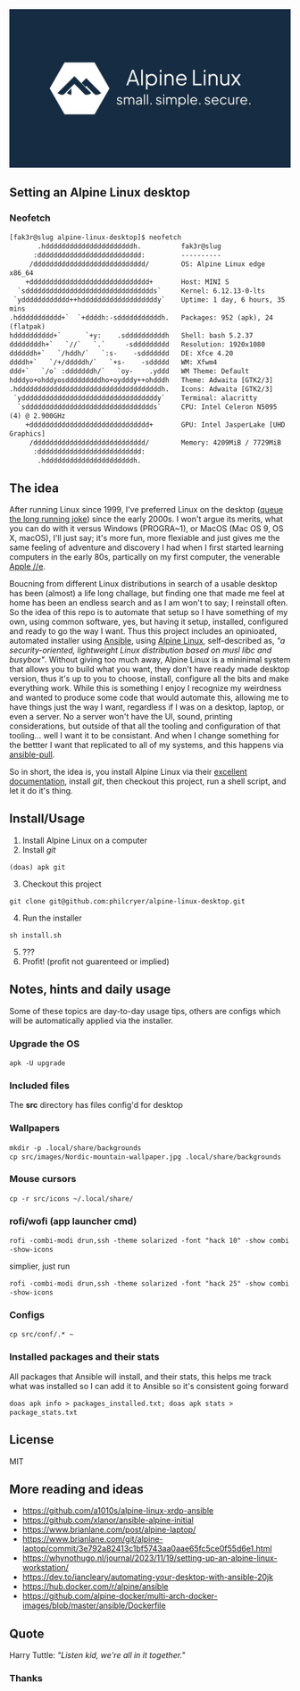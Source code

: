 <div align="center">
	<img src="src/images/alpine.jpg">
</div>

## Setting an Alpine Linux desktop

### Neofetch

```shell
[fak3r@slug alpine-linux-desktop]$ neofetch
       .hddddddddddddddddddddddh.          fak3r@slug
      :dddddddddddddddddddddddddd:         ----------
     /dddddddddddddddddddddddddddd/        OS: Alpine Linux edge x86_64
    +dddddddddddddddddddddddddddddd+       Host: MINI S
  `sdddddddddddddddddddddddddddddddds`     Kernel: 6.12.13-0-lts
 `ydddddddddddd++hdddddddddddddddddddy`    Uptime: 1 day, 6 hours, 35 mins
.hddddddddddd+`  `+ddddh:-sdddddddddddh.   Packages: 952 (apk), 24 (flatpak)
hdddddddddd+`      `+y:    .sddddddddddh   Shell: bash 5.2.37
ddddddddh+`   `//`   `.`     -sddddddddd   Resolution: 1920x1080
ddddddh+`   `/hddh/`   `:s-    -sddddddd   DE: Xfce 4.20
ddddh+`   `/+/dddddh/`   `+s-    -sddddd   WM: Xfwm4
ddd+`   `/o` :dddddddh/`   `oy-    .yddd   WM Theme: Default
hdddyo+ohddyosdddddddddho+oydddy++ohdddh   Theme: Adwaita [GTK2/3]
.hddddddddddddddddddddddddddddddddddddh.   Icons: Adwaita [GTK2/3]
 `yddddddddddddddddddddddddddddddddddy`    Terminal: alacritty
  `sdddddddddddddddddddddddddddddddds`     CPU: Intel Celeron N5095 (4) @ 2.900GHz
    +dddddddddddddddddddddddddddddd+       GPU: Intel JasperLake [UHD Graphics]
     /dddddddddddddddddddddddddddd/        Memory: 4209MiB / 7729MiB
      :dddddddddddddddddddddddddd:
       .hddddddddddddddddddddddh.
```
## The idea

After running Linux since 1999, I've preferred Linux on the desktop ([queue the long running joke](https://hackaday.com/2024/12/31/why-2025-will-not-be-the-year-of-linux-on-the-desktop/)) since the early 2000s. I won't argue its merits, what you can do with it versus Windows (PROGRA~1), or MacOS (Mac OS 9, OS X, macOS), I'll just say; it's more fun, more flexiable and just gives me the same feeling of adventure and discovery I had when I first started learning computers in the early 80s, partically on my first computer, the venerable [Apple //e](https://en.wikipedia.org/wiki/Apple_IIe). 

Boucning from different Linux distributions in search of a usable desktop has been (almost) a life long challage, but finding one that made me feel at home has been an endless search and as I am won't to say; I reinstall often. So the idea of this repo is to automate that setup so I have something of my own, using common software, yes, but having it setup, installed, configured and ready to go the way I want. Thus this project includes an opinioated, automated installer using [Ansible](https://www.redhat.com/en/ansible-collaborative), using [Alpine Linux](https://www.alpinelinux.org/), self-described as, *"a security-oriented, lightweight Linux distribution based on musl libc and busybox"*. Without giving too much away, Alpine Linux is a mininimal system that allows you to build what you want, they don't have ready made desktop version, thus it's up to you to choose, install, configure all the bits and make everything work. While this is something I enjoy I recognize my weirdness and wanted to produce some code that would automate this, allowing me to have things just the way I want, regardless if I was on a desktop, laptop, or even a server. No a server won't have the UI, sound, printing considerations, but outside of that all the tooling and configuration of that tooling... well I want it to be consistant. And when I change something for the bettter I want that replicated to all of my systems, and this happens via [ansible-pull](https://docs.ansible.com/ansible/latest/cli/ansible-pull.html).

So in short, the idea is, you install Alpine Linux via their [excellent documentation](https://wiki.alpinelinux.org/wiki/Main_Page), install *git*, then checkout this project, run a shell script, and let it do it's thing.

## Install/Usage

1) Install Alpine Linux on a computer
2) Install *git*
```
(doas) apk git
```
3) Checkout this project
```
git clone git@github.com:philcryer/alpine-linux-desktop.git
```
4) Run the installer
```
sh install.sh
```
5) ???
6) Profit! (profit not guarenteed or implied)

## Notes, hints and daily usage 

Some of these topics are day-to-day usage tips, others are configs which will be automatically applied via the installer.

### Upgrade the OS

```shell
apk -U upgrade
```

### Included files

The **src** directory has files config'd for desktop

### Wallpapers

```shell
mkdir -p .local/share/backgrounds
cp src/images/Nordic-mountain-wallpaper.jpg .local/share/backgrounds
```

### Mouse cursors

```shell
cp -r src/icons ~/.local/share/
```

### rofi/wofi (app launcher cmd)

```shell
rofi -combi-modi drun,ssh -theme solarized -font "hack 10" -show combi -show-icons
```

simplier, just run

```shell
rofi -combi-modi drun,ssh -theme solarized -font "hack 25" -show combi -show-icons
```

### Configs

```shell
cp src/conf/.* ~
```

### Installed packages and their stats

All packages that Ansible will install, and their stats, this helps me track what was installed so I can add it to Ansible so it's consistent going forward

```shell
doas apk info > packages_installed.txt; doas apk stats > package_stats.txt
```

## License

MIT

## More reading and ideas

* https://github.com/a1010s/alpine-linux-xrdp-ansible
* https://github.com/xlanor/ansible-alpine-initial
* https://www.brianlane.com/post/alpine-laptop/
* https://www.brianlane.com/git/alpine-laptop/commit/3e792a82413c1bf5743aa0aae65fc5ce0f55d6e1.html
* https://whynothugo.nl/journal/2023/11/19/setting-up-an-alpine-linux-workstation/
* https://dev.to/iancleary/automating-your-desktop-with-ansible-20jk
* https://hub.docker.com/r/alpine/ansible
* https://github.com/alpine-docker/multi-arch-docker-images/blob/master/ansible/Dockerfile

## Quote

Harry Tuttle: *"Listen kid, we're all in it together."*

### Thanks
